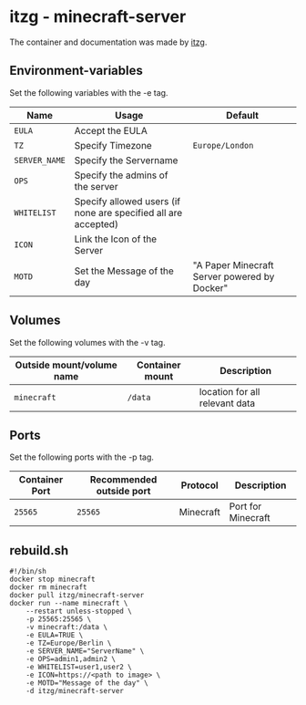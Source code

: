# itzg - minecraft-server

The container and documentation was made by [itzg](https://hub.docker.com/r/itzg/minecraft-server).

## Environment-variables

Set the following variables with the -e tag.

| Name          | Usage                                                          | Default                                      |
| ------------- | -------------------------------------------------------------- | -------------------------------------------- |
| `EULA`        | Accept the EULA                                                |                                              |
| `TZ`          | Specify Timezone                                               | `Europe/London`                              |
| `SERVER_NAME` | Specify the Servername                                         |                                              |
| `OPS`         | Specify the admins of the server                               |                                              |
| `WHITELIST`   | Specify allowed users (if none are specified all are accepted) |                                              |
| `ICON`        | Link the Icon of the Server                                    |                                              |
| `MOTD`        | Set the Message of the day                                     | "A Paper Minecraft Server powered by Docker" |

## Volumes

Set the following volumes with the -v tag.

| Outside mount/volume name | Container mount | Description                    |
| ------------------------- | --------------- | ------------------------------ |
| `minecraft`               | `/data`         | location for all relevant data |

## Ports

Set the following ports with the -p tag.

| Container Port | Recommended outside port | Protocol  | Description        |
| -------------- | ------------------------ | --------- | ------------------ |
| `25565`        | `25565`                  | Minecraft | Port for Minecraft |

## rebuild.sh

```shell
#!/bin/sh
docker stop minecraft
docker rm minecraft
docker pull itzg/minecraft-server
docker run --name minecraft \
    --restart unless-stopped \
    -p 25565:25565 \
    -v minecraft:/data \
    -e EULA=TRUE \
    -e TZ=Europe/Berlin \
    -e SERVER_NAME="ServerName" \
    -e OPS=admin1,admin2 \
    -e WHITELIST=user1,user2 \
    -e ICON=https://<path to image> \
    -e MOTD="Message of the day" \
    -d itzg/minecraft-server
```
